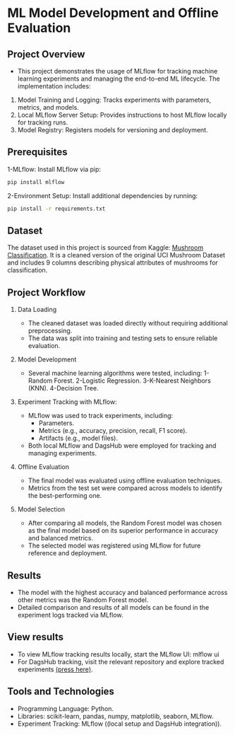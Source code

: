 # ML Model Development and Offline Evaluation


## Project Overview
- This project demonstrates the usage of MLflow for tracking machine learning experiments and managing the end-to-end ML lifecycle. The implementation includes:
1. Model Training and Logging: Tracks experiments with parameters, metrics, and models.
2. Local MLflow Server Setup: Provides instructions to host MLflow locally for tracking runs.
3. Model Registry: Registers models for versioning and deployment.

## Prerequisites
1-MLflow: Install MLflow via pip:
```bash
pip install mlflow
```
2-Environment Setup: Install additional dependencies by running:
```bash
pip install -r requirements.txt
```


## Dataset
The dataset used in this project is sourced from Kaggle: [Mushroom Classification](https://www.kaggle.com/datasets/prishasawhney/mushroom-dataset). It is a cleaned version of the original UCI Mushroom Dataset and includes 9 columns describing physical attributes of mushrooms for classification.

## Project Workflow

1. Data Loading
   - The cleaned dataset was loaded directly without requiring additional preprocessing.
   - The data was split into training and testing sets to ensure reliable evaluation.

2. Model Development
   - Several machine learning algorithms were tested, including:
      1-Random Forest.
      2-Logistic Regression.
      3-K-Nearest Neighbors (KNN).
      4-Decision Tree.

3. Experiment Tracking with MLflow:
   - MLflow was used to track experiments, including:
     - Parameters.
     - Metrics (e.g., accuracy, precision, recall, F1 score).
     - Artifacts (e.g., model files).
   - Both local MLflow and DagsHub were employed for tracking and managing experiments.

5. Offline Evaluation
   - The final model was evaluated using offline evaluation techniques.
   - Metrics from the test set were compared across models to identify the best-performing one.

6. Model Selection
   - After comparing all models, the Random Forest model was chosen as the final model based on its superior performance in accuracy and balanced metrics.
   - The selected model was registered using MLflow for future reference and deployment.

## Results
   - The model with the highest accuracy and balanced performance across other metrics was the Random Forest model.
   - Detailed comparison and results of all models can be found in the experiment logs tracked via MLflow.

## View results
   - To view MLflow tracking results locally, start the MLflow UI: mlflow ui
   - For DagsHub tracking, visit the relevant repository and explore tracked experiments [(press here)](https://dagshub.com/AhmadMaraqa20/Mlflow_Dagshub).

## Tools and Technologies
   - Programming Language: Python.
   - Libraries: scikit-learn, pandas, numpy, matplotlib, seaborn, MLflow.
   - Experiment Tracking: MLflow ((local setup and DagsHub integration)).


